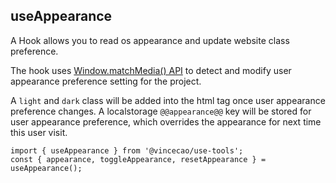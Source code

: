 ## useAppearance

A Hook allows you to read os appearance and update website class preference.

The hook uses [Window.matchMedia() API](https://developer.mozilla.org/en-US/docs/Web/API/Window/matchMedia) to detect and modify user appearance preference setting for the project. 

A `light` and `dark` class will be added into the html tag once user appearance preference changes. A localstorage `@@appearance@@` key will be stored for user appearance preference, which overrides the appearance for next time this user visit.


```tsx
import { useAppearance } from '@vincecao/use-tools';
const { appearance, toggleAppearance, resetAppearance } = useAppearance();
```
